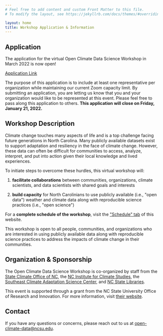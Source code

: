 ```yaml
---
# Feel free to add content and custom Front Matter to this file.
# To modify the layout, see https://jekyllrb.com/docs/themes/#overriding-theme-defaults

layout: home
title: Workshop Application & Information
---
```


## Application

The application for the virtual Open Climate Data Science Workshop in March 2022 is now open!

[Application Link](https://forms.gle/W2sDwoBwdajfW2cq5)

The purpose of this application is to include at least one representative per organization while maintaining our current Zoom capacity limit. By submitting an application, you are letting us know that you and your organization would like to be represented at this event. Please feel free to pass along this application to others. **This application will close on Friday, January 21, 2022.**

## Workshop Description

Climate change touches many aspects of life and is a top challenge facing future generations in North Carolina. Many publicly available datasets exist to support adaptation and resiliency in the face of climate change. However, these data can often be difficult for communities to access, analyze, interpret, and put into action given their local knowledge and lived experiences. 

To initiate steps to overcome these hurdles, this virtual workshop will:

1. **facilitate collaborations** between communities, organizations, climate scientists, and data scientists with shared goals and interests

2. **build capacity** for North Carolinians to use publicly available (i.e., "open data") weather and climate data along with reproducible science practices (i.e., "open science")

For a **complete schedule of the workshop**, visit the ["Schedule" tab](https://open-climate-data-science.github.io/schedule/) of this website.

This workshop is open to all people, communities, and organizations who are interested in using publicly available data along with reproducible science practices to address the impacts of climate change in their communities.

## Organization & Sponsorship

The Open Climate Data Science Workshop is co-organized by staff from the [State Climate Office of NC](https://climate.ncsu.edu), the [NC Institute for Climate Studies](https://ncics.org/), the [Southeast Climate Adaptation Science Center](https://secasc.ncsu.edu/), and [NC State Libraries](https://www.lib.ncsu.edu/).

This event is supported through a grant from the NC State University Office of Research and Innovation. For more information, visit [their website](https://research.ncsu.edu/dsi/internal-funding/).

## Contact

If you have any questions or concerns, please reach out to us at [open-climate-data@ncsu.edu](mailto:open-climate-data@ncsu.edu).